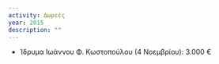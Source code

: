 ```yaml
---
activity: Δωρεές
year: 2015
description: ""
---
```


- Ίδρυμα Ιωάννου Φ. Κωστοπούλου (4 Νοεμβρίου): 3.000 €
